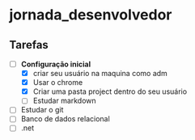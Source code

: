 # jornada_desenvolvedor
## Tarefas
- [ ] **Configuração inicial**
     - [x] criar seu usuário na maquina como adm
     - [x] Usar o chrome
     - [x] Criar uma pasta project dentro do seu usuário
     - [ ] Estudar markdown
- [ ] Estudar o git
- [ ] Banco de dados relacional
- [ ] .net
